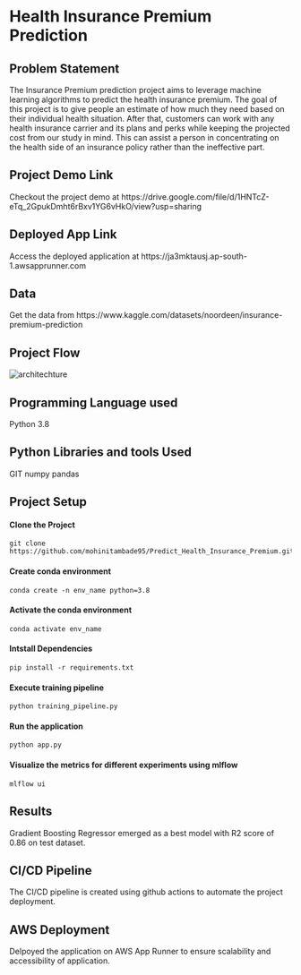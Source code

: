 <h1> Health Insurance Premium Prediction </h1>
<h2> Problem Statement</h2>
The Insurance Premium prediction project aims to leverage machine learning algorithms to predict the health insurance premium. 
The goal of this project is to give people an estimate of how much they need based on their individual health situation. After that, customers can work with any health insurance carrier and its plans and perks while keeping the projected cost from our study in mind. This can assist a person in concentrating on the health side of an insurance policy rather than the ineffective part.


<h2> Project Demo Link </h2>
Checkout the project demo at https://drive.google.com/file/d/1HNTcZ-eTq_2GpukDmht6rBxv1YG6vHkO/view?usp=sharing
<h2> Deployed App Link </h2>
Access the deployed application at
https://ja3mktausj.ap-south-1.awsapprunner.com
<h2> Data </h2>
Get the data from https://www.kaggle.com/datasets/noordeen/insurance-premium-prediction
<h2> Project Flow </h2>

![architechture](https://github.com/mohinitambade95/Predict_Health_Insurance_Premium/assets/32614334/9dea3a93-f786-44c4-8735-6789da54e438)

<h2> Programming Language used </h2>
Python 3.8
<h2> Python Libraries and tools Used </h2>
GIT numpy pandas
<h2> Project Setup </h2>
<h4> Clone the Project </h4>
  
  ```
  git clone https://github.com/mohinitambade95/Predict_Health_Insurance_Premium.git
  ```
<h4> Create conda environment </h4>

  ```
  conda create -n env_name python=3.8
  ```
<h4> Activate the conda environment </h4>

  ```
  conda activate env_name
  ```
<h4> Intstall Dependencies</h4>

  ```
  pip install -r requirements.txt
  ```
<h4> Execute training pipeline </h4>

  ```
  python training_pipeline.py
  ```

<h4> Run the application </h4>

  ```
  python app.py
  ```
<h4> Visualize the metrics for different experiments using mlflow </h4>

  ```
  mlflow ui
  ```

<h2> Results </h2>
  
  Gradient Boosting Regressor emerged as a best model with R2 score of 0.86 on test dataset.
  
<h2> CI/CD Pipeline </h2>

 The CI/CD pipeline is created using github actions to automate the project deployment.

<h2> AWS Deployment </h2>
Delpoyed the application on AWS App Runner to ensure scalability and accessibility of application.

